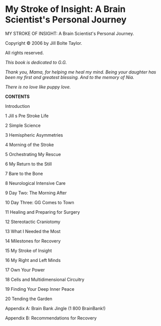 # **My Stroke of Insight:** **A Brain Scientist's Personal Journey**

MY STROKE OF INSIGHT: A Brain Scientist's Personal Journey.

Copyright © 2006 by Jill Bolte Taylor.

All rights reserved.



_This book is dedicated to G.G._

_Thank you, Mama, for helping me heal my mind._
_Being your daughter has been my first and greatest blessing._
_And to the memory of Nia._

_There is no love like puppy love._

**CONTENTS**

Introduction

1  Jill s Pre Stroke Life

2  Simple Science

3  Hemispheric Asymmetries

4  Morning of the Stroke

5  Orchestrating My Rescue

6  My Return to the Still

7  Bare to the Bone

8  Neurological Intensive Care

9  Day Two: The Morning After

10  Day Three: GG Comes to Town

11  Healing and Preparing for Surgery

12  Stereotactic Craniotomy

13  What I Needed the Most

14  Milestones for Recovery

15  My Stroke of Insight

16  My Right and Left Minds

17  Own Your Power

18  Cells and Multidimensional Circuitry

19  Finding Your Deep Inner Peace

20  Tending the Garden

Appendix A: Brain Bank Jingle (1 800 BrainBank!)

Appendix B: Recommendations for Recovery

